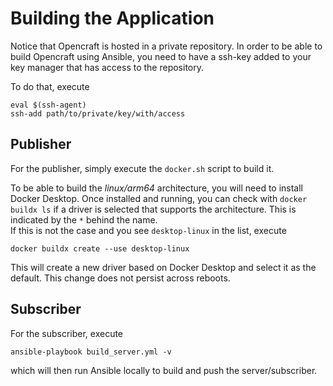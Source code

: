 # Building the Application
Notice that Opencraft is hosted in a private repository.
In order to be able to build Opencraft using Ansible, you need to have a ssh-key added to your key manager that has access to the repository.

To do that, execute
```
eval $(ssh-agent)
ssh-add path/to/private/key/with/access
```

## Publisher
For the publisher, simply execute the `docker.sh` script to build it.

To be able to build the _linux/arm64_ architecture, you will need to install Docker Desktop.
Once installed and running, you can check with `docker buildx ls` if a driver is selected that supports the architecture.
This is indicated by the `*` behind the name.  
If this is not the case and you see `desktop-linux` in the list, execute
```
docker buildx create --use desktop-linux
```
This will create a new driver based on Docker Desktop and select it as the default.
This change does not persist across reboots.

## Subscriber
For the subscriber, execute
```
ansible-playbook build_server.yml -v
```
which will then run Ansible locally to build and push the server/subscriber.
